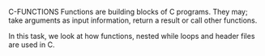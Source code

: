 C-FUNCTIONS
Functions are building blocks of C programs.
They may; take arguments as input information, return a result or call other functions.


In this task, we look at how functions, nested while loops and header files are used in C.

